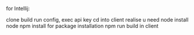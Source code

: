 for Intellij:

clone
build
run config, exec
api key
cd into client
realise u need node
install node
npm install for package installation
npm run build in client
